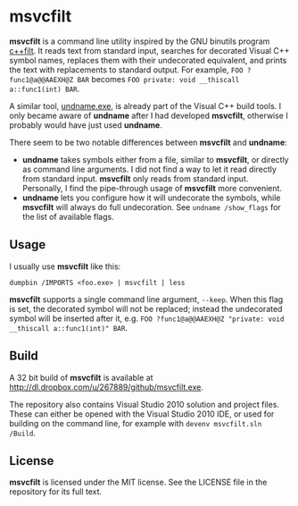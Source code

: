 msvcfilt
========

**msvcfilt** is a command line utility inspired by the GNU binutils program [c++filt](http://linux.die.net/man/1/c++filt). It reads text from standard input, searches for decorated Visual C++ symbol names, replaces them with their undecorated equivalent, and prints the text with replacements to standard output. For example, `FOO ?func1@a@@AAEXH@Z BAR` becomes `FOO private: void __thiscall a::func1(int) BAR`.

A similar tool, [undname.exe](http://msdn.microsoft.com/en-us/library/5x49w699.aspx), is already part of the Visual C++ build tools. I only became aware of **undname** after I had developed **msvcfilt**, otherwise I probably would have just used **undname**.

There seem to be two notable differences between **msvcfilt** and **undname**:

* **undname** takes symbols either from a file, similar to **msvcfilt**, or directly as command line arguments. I did not find a way to let it read directly from standard input. **msvcfilt** only reads from standard input. Personally, I find the pipe-through usage of **msvcfilt** more convenient.
* **undname** lets you configure how it will undecorate the symbols, while **msvcfilt** will always do full undecoration. See `undname /show_flags` for the list of available flags.

Usage
-----

I usually use **msvcfilt** like this:

    dumpbin /IMPORTS <foo.exe> | msvcfilt | less

**msvcfilt** supports a single command line argument, `--keep`. When this flag is set, the decorated symbol will not be replaced; instead the undecorated symbol will be inserted after it, e.g. `FOO ?func1@a@@AAEXH@Z "private: void __thiscall a::func1(int)" BAR`.

Build
-----

A 32 bit build of **msvcfilt** is available at http://dl.dropbox.com/u/267889/github/msvcfilt.exe.

The repository also contains Visual Studio 2010 solution and project files. These can either be opened with the Visual Studio 2010 IDE, or used for building on the command line, for example with `devenv msvcfilt.sln /Build`.

License
-------

**msvcfilt** is licensed under the MIT license. See the LICENSE file in the repository for its full text.
